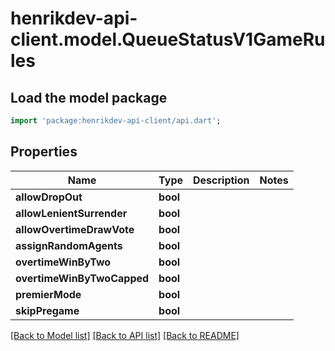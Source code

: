 # henrikdev-api-client.model.QueueStatusV1GameRules

## Load the model package
```dart
import 'package:henrikdev-api-client/api.dart';
```

## Properties
Name | Type | Description | Notes
------------ | ------------- | ------------- | -------------
**allowDropOut** | **bool** |  | 
**allowLenientSurrender** | **bool** |  | 
**allowOvertimeDrawVote** | **bool** |  | 
**assignRandomAgents** | **bool** |  | 
**overtimeWinByTwo** | **bool** |  | 
**overtimeWinByTwoCapped** | **bool** |  | 
**premierMode** | **bool** |  | 
**skipPregame** | **bool** |  | 

[[Back to Model list]](../README.md#documentation-for-models) [[Back to API list]](../README.md#documentation-for-api-endpoints) [[Back to README]](../README.md)


